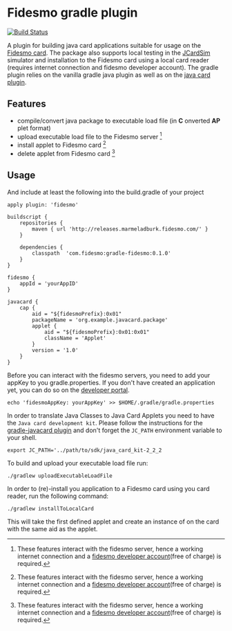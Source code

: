 Fidesmo gradle plugin
=====================

[![Build Status](https://travis-ci.org/fidesmo/gradle-fidesmo.svg?branch=master)](https://travis-ci.org/fidesmo/gradle-fidesmo)

A plugin for building java card applications suitable for usage on the [Fidesmo
card](http://fidesmo.com/). The package also supports local testing in the
[JCardSim](http://jcardsim.org/) simulator and installation to the Fidesmo card using a local card
reader (requires internet connection and fidesmo developer account). The gradle plugin relies on the
vanilla gradle java plugin as well as on the [java card
plugin](https://github.com/fidesmo/gradle-javacard).

Features
--------

 * compile/convert java package to executable load file (in **C** onverted **AP** plet format)
 * upload executable load file to the Fidesmo server [^1]
 * install applet to Fidesmo card [^1]
 * delete applet from Fidesmo card [^1]

[^1]: These features interact with the fidesmo server, hence a working internet connection and a
[fidesmo developer account](https://developer.fidesmo.com)(free of charge) is required.

Usage
-----

And include at least the following into the build.gradle of your project

    apply plugin: 'fidesmo'

    buildscript {
        repositories {
            maven { url 'http://releases.marmeladburk.fidesmo.com/' }
        }

        dependencies {
            classpath  'com.fidesmo:gradle-fidesmo:0.1.0'
        }
    }

    fidesmo {
        appId = 'yourAppID'
    }

    javacard {
        cap {
            aid = "${fidesmoPrefix}:0x01"
            packageName = 'org.example.javacard.package'
            applet {
                aid = "${fidesmoPrefix}:0x01:0x01"
                className = 'Applet'
            }
            version = '1.0'
        }
    }

Before you can interact with the fidesmo servers, you need to add your appKey to you
gradle.properties. If you don't have created an application yet, you can do so on the [developer
portal](https://developer.fidesmo.com/).

    echo 'fidesmoAppKey: yourAppKey' >> $HOME/.gradle/gradle.properties

In order to translate Java Classes to Java Card Applets you need to have the `Java card development
kit`. Please follow the instructions for the [gradle-javacard
plugin](https://github.com/fidesmo/gradle-javacard/tree/master#installing-the-java-card-development-kit)
and don't forget the `JC_PATH` environment variable to your shell.

    export JC_PATH='../path/to/sdk/java_card_kit-2_2_2

To build and upload your executable load file run:

    ./gradlew uploadExecutableLoadFile

In order to (re)-install you application to a Fidesmo card using you card reader, run the following
command:

    ./gradlew installToLocalCard

This will take the first defined applet and create an instance of on the card with the same aid as
the applet.

